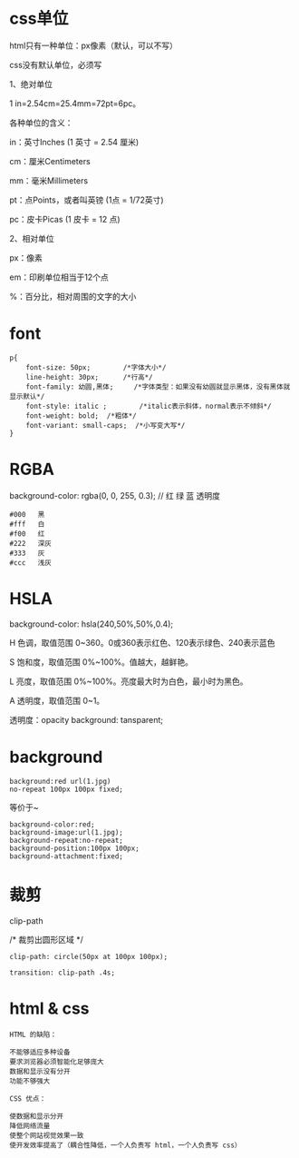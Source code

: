 

# css单位

html只有一种单位：px像素（默认，可以不写）

css没有默认单位，必须写

1、绝对单位

1 in=2.54cm=25.4mm=72pt=6pc。

各种单位的含义：

in：英寸Inches (1 英寸 = 2.54 厘米)

cm：厘米Centimeters

mm：毫米Millimeters

pt：点Points，或者叫英镑 (1点 = 1/72英寸)

pc：皮卡Picas (1 皮卡 = 12 点)

2、相对单位

px：像素 

em：印刷单位相当于12个点 

%：百分比，相对周围的文字的大小

# font

	p{
		font-size: 50px; 		/*字体大小*/
		line-height: 30px;      /*行高*/
		font-family: 幼圆,黑体; 	/*字体类型：如果没有幼圆就显示黑体，没有黑体就显示默认*/
		font-style: italic ;		/*italic表示斜体，normal表示不倾斜*/
		font-weight: bold;	/*粗体*/
		font-variant: small-caps;  /*小写变大写*/
	}

# RGBA
background-color: rgba(0, 0, 255, 0.3);
// 红 绿 蓝 透明度

	#000   黑
	#fff   白
	#f00   红
	#222   深灰
	#333   灰
	#ccc   浅灰

# HSLA
background-color: hsla(240,50%,50%,0.4);

H 色调，取值范围 0~360。0或360表示红色、120表示绿色、240表示蓝色

S 饱和度，取值范围 0%~100%。值越大，越鲜艳。

L 亮度，取值范围 0%~100%。亮度最大时为白色，最小时为黑色。

A 透明度，取值范围 0~1。


透明度：opacity 
background: tansparent;

# background
	
	background:red url(1.jpg) 
	no-repeat 100px 100px fixed;

等价于~

	background-color:red;
	background-image:url(1.jpg);
	background-repeat:no-repeat;
	background-position:100px 100px;
	background-attachment:fixed;

# 裁剪
clip-path

/* 裁剪出圆形区域 */

	clip-path: circle(50px at 100px 100px);

	transition: clip-path .4s;


# html & css
	HTML 的缺陷：

	不能够适应多种设备
	要求浏览器必须智能化足够庞大
	数据和显示没有分开
	功能不够强大

	CSS 优点：

	使数据和显示分开
	降低网络流量
	使整个网站视觉效果一致
	使开发效率提高了（耦合性降低，一个人负责写 html，一个人负责写 css）